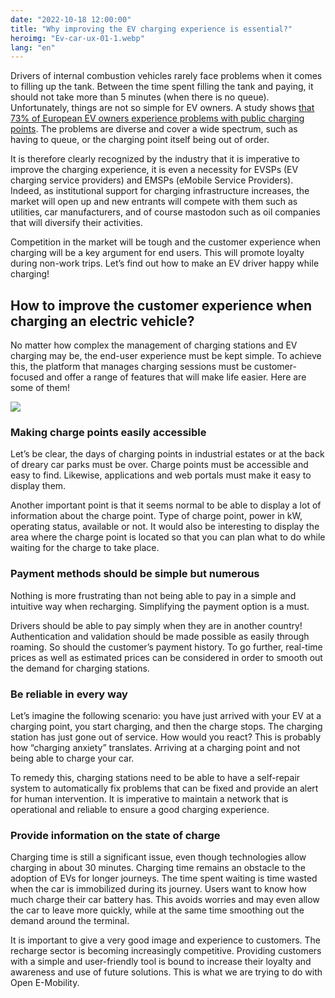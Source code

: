 ```yaml
---
date: "2022-10-18 12:00:00"
title: "Why improving the EV charging experience is essential?"
heroimg: "Ev-car-ux-01-1.webp"
lang: "en"
---
```


Drivers of internal combustion vehicles rarely face problems when it comes to filling up the tank. Between the time spent filling the tank and paying, it should not take more than 5 minutes (when there is no queue).  Unfortunately, things are not so simple for EV owners. A study shows [that 73% of European EV owners experience problems with public charging points](https://www.delta-ee.com/images/webinars/210401_Public_Charging_Webinar.pdf). The problems are diverse and cover a wide spectrum, such as having to queue, or the charging point itself being out of order.

It is therefore clearly recognized by the industry that it is imperative to improve the charging experience, it is even a necessity for EVSPs (EV charging service providers) and EMSPs (eMobile Service Providers). Indeed, as institutional support for charging infrastructure increases, the market will open up and new entrants will compete with them such as utilities, car manufacturers, and of course mastodon such as oil companies that will diversify their activities.

Competition in the market will be tough and the customer experience when charging will be a key argument for end users. This will promote loyalty during non-work trips. Let’s find out how to make an EV driver happy while charging!

## How to improve the customer experience when charging an electric vehicle?
No matter how complex the management of charging stations and EV charging may be, the end-user experience must be kept simple. To achieve this, the platform that manages charging sessions must be customer-focused and offer a range of features that will make life easier. Here are some of them!

![](*<?=$rbase?>*/img/Ev-car-ux-02-1-1024x678.jpg)

### Making charge points easily accessible
Let’s be clear, the days of charging points in industrial estates or at the back of dreary car parks must be over. Charge points must be accessible and easy to find. Likewise, applications and web portals must make it easy to display them.

Another important point is that it seems normal to be able to display a lot of information about the charge point. Type of charge point, power in kW, operating status, available or not. It would also be interesting to display the area where the charge point is located so that you can plan what to do while waiting for the charge to take place.

### Payment methods should be simple but numerous
Nothing is more frustrating than not being able to pay in a simple and intuitive way when recharging. Simplifying the payment option is a must.

Drivers should be able to pay simply when they are in another country! Authentication and validation should be made possible as easily through roaming. So should the customer’s payment history. To go further, real-time prices as well as estimated prices can be considered in order to smooth out the demand for charging stations.

### Be reliable in every way
Let’s imagine the following scenario: you have just arrived with your EV at a charging point, you start charging, and then the charge stops. The charging station has just gone out of service. How would you react? This is probably how “charging anxiety” translates. Arriving at a charging point and not being able to charge your car.

To remedy this, charging stations need to be able to have a self-repair system to automatically fix problems that can be fixed and provide an alert for human intervention. It is imperative to maintain a network that is operational and reliable to ensure a good charging experience.

### Provide information on the state of charge
Charging time is still a significant issue, even though technologies allow charging in about 30 minutes. Charging time remains an obstacle to the adoption of EVs for longer journeys. The time spent waiting is time wasted when the car is immobilized during its journey. Users want to know how much charge their car battery has. This avoids worries and may even allow the car to leave more quickly, while at the same time smoothing out the demand around the terminal.

It is important to give a very good image and experience to customers. The recharge sector is becoming increasingly competitive. Providing customers with a simple and user-friendly tool is bound to increase their loyalty and awareness and use of future solutions. This is what we are trying to do with Open E-Mobility.

